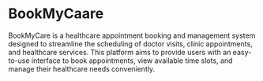 # BookMyCaare
BookMyCare is a healthcare appointment booking and management system designed to streamline the scheduling of doctor visits, clinic appointments, and healthcare services. This platform aims to provide users with an easy-to-use interface to book appointments, view available time slots, and manage their healthcare needs conveniently.
